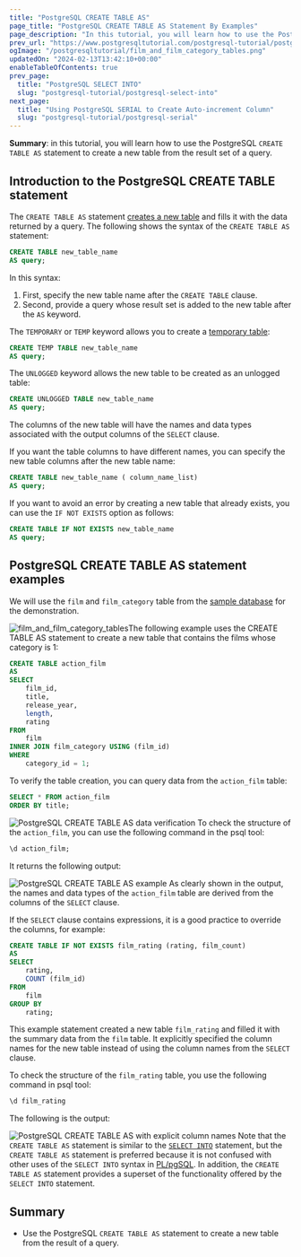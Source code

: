 ```yaml
---
title: "PostgreSQL CREATE TABLE AS"
page_title: "PostgreSQL CREATE TABLE AS Statement By Examples"
page_description: "In this tutorial, you will learn how to use the PostgreSQL CREATE TABLE AS statement to create a new table from the result set of a query."
prev_url: "https://www.postgresqltutorial.com/postgresql-tutorial/postgresql-create-table-as/"
ogImage: "/postgresqltutorial/film_and_film_category_tables.png"
updatedOn: "2024-02-13T13:42:10+00:00"
enableTableOfContents: true
prev_page: 
  title: "PostgreSQL SELECT INTO"
  slug: "postgresql-tutorial/postgresql-select-into"
next_page: 
  title: "Using PostgreSQL SERIAL to Create Auto-increment Column"
  slug: "postgresql-tutorial/postgresql-serial"
---
```





**Summary**: in this tutorial, you will learn how to use the PostgreSQL `CREATE TABLE AS` statement to create a new table from the result set of a query.


## Introduction to the PostgreSQL CREATE TABLE statement

The `CREATE TABLE AS` statement [creates a new table](postgresql-create-table) and fills it with the data returned by a query. The following shows the syntax of the `CREATE TABLE AS` statement:


```sql
CREATE TABLE new_table_name
AS query;
```
In this syntax:

1. First, specify the new table name after the `CREATE TABLE` clause.
2. Second, provide a query whose result set is added to the new table after the `AS` keyword.

The `TEMPORARY` or `TEMP` keyword allows you to create a [temporary table](postgresql-temporary-table):


```sql
CREATE TEMP TABLE new_table_name 
AS query; 
```
The `UNLOGGED` keyword allows the new table to be created as an unlogged table:


```sql
CREATE UNLOGGED TABLE new_table_name
AS query;
```
The columns of the new table will have the names and data types associated with the output columns of the `SELECT` clause.

If you want the table columns to have different names, you can specify the new table columns after the new table name:


```sql
CREATE TABLE new_table_name ( column_name_list)
AS query;
```
If you want to avoid an error by creating a new table that already exists, you can use the `IF NOT EXISTS` option as follows:


```sql
CREATE TABLE IF NOT EXISTS new_table_name
AS query;
```

## PostgreSQL CREATE TABLE AS statement examples

We will use the `film` and `film_category` table from the [sample database](../postgresql-getting-started/postgresql-sample-database) for the demonstration.

![film_and_film_category_tables](/postgresqltutorial/film_and_film_category_tables.png)The following example uses the CREATE TABLE AS statement to create a new table that contains the films whose category is 1:


```sql
CREATE TABLE action_film 
AS
SELECT
    film_id,
    title,
    release_year,
    length,
    rating
FROM
    film
INNER JOIN film_category USING (film_id)
WHERE
    category_id = 1;
```
To verify the table creation, you can query data from the `action_film` table:


```sql
SELECT * FROM action_film
ORDER BY title;
```

![PostgreSQL CREATE TABLE AS data verification](/postgresqltutorial/PostgreSQL-CREATE-TABLE-AS-data-verification.png)
To check the structure of the `action_film`, you can use the following command in the psql tool:


```sql
\d action_film;
```
It returns the following output:


![PostgreSQL CREATE TABLE AS example](/postgresqltutorial/PostgreSQL-CREATE-TABLE-AS-example.png)
As clearly shown in the output, the names and data types of the `action_film` table are derived from the columns of the `SELECT` clause.

If the `SELECT` clause contains expressions, it is a good practice to override the columns, for example:


```sql
CREATE TABLE IF NOT EXISTS film_rating (rating, film_count) 
AS 
SELECT
    rating,
    COUNT (film_id)
FROM
    film
GROUP BY
    rating;
```
This example statement created a new table `film_rating` and filled it with the summary data from the `film` table. It explicitly specified the column names for the new table instead of using the column names from the `SELECT` clause.

To check the structure of the `film_rating` table, you use the following command in psql tool:


```sql
\d film_rating
```
The following is the output:


![PostgreSQL CREATE TABLE AS with explicit column names](/postgresqltutorial/PostgreSQL-CREATE-TABLE-AS-with-explicit-column-names.png)
Note that the `CREATE TABLE AS` statement is similar to the [`SELECT INTO`](postgresql-select-into) statement, but the `CREATE TABLE AS` statement is preferred because it is not confused with other uses of the `SELECT INTO` syntax in [PL/pgSQL](../postgresql-plpgsql). In addition, the `CREATE TABLE AS` statement provides a superset of the functionality offered by the `SELECT INTO` statement.


## Summary

* Use the PostgreSQL `CREATE TABLE AS` statement to create a new table from the result of a query.

